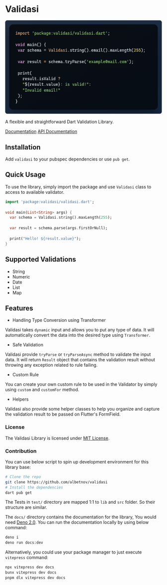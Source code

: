 # Validasi

![image](https://github.com/albetnov/validasi/blob/main/img/validasi.png?raw=true)

A flexible and straightforward Dart Validation Library.

[Documentation](https://albetnov.github.io/validasi/)
[API Documentation](https://pub.dev/documentation/validasi/latest)

## Installation

Add `validasi` to your pubspec dependencies or use `pub get`.

## Quick Usage

To use the library, simply import the package and use `Validasi` class to access to available
validator.

```dart
import 'package:validasi/validasi.dart';

void main(List<String> args) {
  var schema = Validasi.string().maxLength(255);

  var result = schema.parse(args.firstOrNull);

  print("Hello! ${result.value}");
}
```

## Supported Validations

- String
- Numeric
- Date
- List
- Map

## Features

- Handling Type Conversion using Transformer

Validasi takes `dynamic` input and allows you to put any type of data. It will automatically convert the data into the desired type using `Transformer`.

- Safe Validation

Validasi provide `tryParse` or `tryParseAsync` method to validate the input data. It will return `Result` object that contains the validation result without
throwing any exception related to rule failing.

- Custom Rule

You can create your own custom rule to be used in the Validator by simply using `custom` and `customFor` method.

- Helpers

Validasi also provide some helper classes to help you organize and capture the validation result to be passed on Flutter's FormField.

### License

The Validasi Library is licensed under [MIT License](./LICENSE).

### Contribution

You can use below script to spin up development environment for this library base:

```bash
# Clone the repo
git clone https://github.com/albetnov/validasi
# Install the dependencies
dart pub get
```

The Tests in `test/` directory are mapped 1:1 to `lib` and `src` folder. So their structure are similar.

The `docs/` directory contains the documentation for the library, You would need [Deno 2.0](https://deno.com/). You can run the documentation locally by using below command:

```bash
deno i
deno run docs:dev
```

Alternatively, you could use your package manager to just execute `vitepress` command:

```bash
npx vitepress dev docs
bunx vitepress dev docs
pnpm dlx vitepress dev docs
```